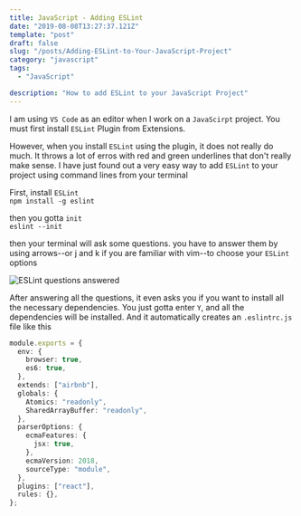 ```yaml
---
title: JavaScript - Adding ESLint
date: "2019-08-08T13:27:37.121Z"
template: "post"
draft: false
slug: "/posts/Adding-ESLint-to-Your-JavaScript-Project"
category: "javascript"
tags:
  - "JavaScript"

description: "How to add ESLint to your JavaScript Project"
---
```


I am using `VS Code` as an editor when I work on a `JavaScirpt` project. You must first install `ESLint` Plugin from Extensions.

However, when you install `ESLint` using the plugin, it does not really do much. It throws a lot of erros with red and green underlines that don't really make sense. I have just found out a very easy way to add `ESLint` to your project using command lines from your terminal

First, install `ESLint` <br>
`npm install -g eslint` <br>

then you gotta `init` <br>
`eslint --init` <br>

then your terminal will ask some questions. you have to answer them by using arrows--or j and k if you are familiar with vim--to choose your `ESLint` options

![ESLint questions answered](https://scontent-icn1-1.xx.fbcdn.net/v/t1.0-9/69036743_10219574424732121_8346729998689763328_o.jpg?_nc_cat=104&_nc_oc=AQlGHZSxPCwUYvh0A6vl5c82DOBPdNhCtjc-gnIvobnUH9k8hr2SfOavYSB_qrpM8-c&_nc_ht=scontent-icn1-1.xx&oh=6ea0750cc536dbe38dc60a85d4a310c0&oe=5DE9F755)

After answering all the questions, it even asks you if you want to install all the necessary dependencies. You just gotta enter `Y`, and all the dependencies will be installed. And it automatically creates an `.eslintrc.js` file like this

```typescript
module.exports = {
  env: {
    browser: true,
    es6: true,
  },
  extends: ["airbnb"],
  globals: {
    Atomics: "readonly",
    SharedArrayBuffer: "readonly",
  },
  parserOptions: {
    ecmaFeatures: {
      jsx: true,
    },
    ecmaVersion: 2018,
    sourceType: "module",
  },
  plugins: ["react"],
  rules: {},
};
```
